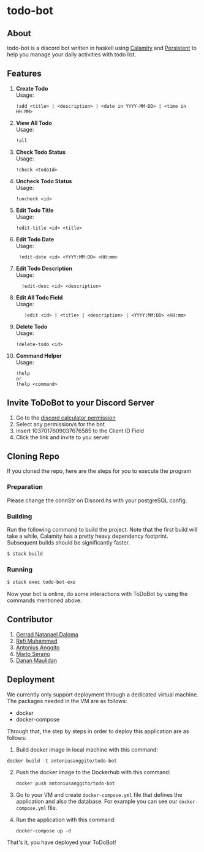 # todo-bot

## About

todo-bot is a discord bot written in haskell using [Calamity](https://github.com/simmsb/calamity) and [Persistent](https://github.com/yesodweb/persistent) to help you manage your daily activities with todo list.

## Features

1. **Create Todo**\
   Usage:

   ```
   !add <title> | <description> | <date in YYYY-MM-DD> | <time in HH:MM>
   ```

2. **View All Todo**\
   Usage:

   ```
   !all
   ```

3. **Check Todo Status**\
   Usage:

   ```
   !check <todoId>
   ```

4. **Uncheck Todo Status**\
   Usage:

   ```
   !uncheck <id>
   ```

5. **Edit Todo Title**\
   Usage:

   ```
   !edit-title <id> <title>
   ```

6. **Edit Todo Date**\
   Usage:

   ```
    !edit-date <id> <YYYY:MM:DD> <HH:mm>
   ```

7. **Edit Todo Description**\
   Usage:

   ```
     !edit-desc <id> <description>
   ```

8. **Edit All Todo Field**\
   Usage:

   ```
      !edit <id> | <title> | <description> | <YYYY:MM:DD> <HH:mm>
   ```

9. **Delete Todo**\
   Usage:

   ```
   !delete-todo <id>
   ```

10. **Command Helper**\
    Usage:

    ```
    !help
    or
    !help <command>
    ```

## Invite ToDoBot to your Discord Server

1. Go to the [discord calculator permission](https://discordapi.com/permissions.html)
2. Select any permission/s for the bot
3. Insert 1037017609037676585 to the Client ID Field
4. Click the link and invite to you server

## Cloning Repo

If you cloned the repo, here are the steps for you to execute the program

### Preparation

Please change the connStr on Discord.hs with your postgreSQL config.

### Building

Run the following command to build the project. Note that the first build will take a while, Calamity has a pretty heavy dependency footprint. Subsequent builds should be significantly faster.

```sh
$ stack build
```

### Running

```sh
$ stack exec todo-bot-exe
```

Now your bot is online, do some interactions with ToDoBot by using the commands mentioned above.

## Contributor

1. [Gerrad Natanael Daloma](https://github.com/GerradND)
2. [Rafi Muhammad](https://github.com/rafimuhammad01)
3. [Antonius Anggito](https://github.com/antoniusanggito/)
4. [Mario Serano](https://github.com/MarioSerano)
5. [Danan Maulidan](https://github.com/dananakbar)

## Deployment

We currently only support deployment through a dedicated virtual machine. The packages needed in the VM are as follows:

- docker
- docker-compose

Through that, the step by steps in order to deploy this application are as follows:

1.  Build docker image in local machine with this command:

   ```
   docker build -t antoniusanggito/todo-bot
   ```

2. Push the docker image to the Dockerhub with this command:

   ```
   docker push antoniusanggito/todo-bot
   ```

3. Go to your VM and create `docker-compose.yml` file that defines the application and also the database. For example you can see our `docker-compose.yml` file.

4. Run the application with this command:
   ```
   docker-compose up -d
   ```

That's it, you have deployed your ToDoBot!
